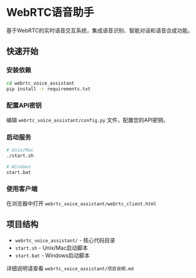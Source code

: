 # WebRTC语音助手

基于WebRTC的实时语音交互系统，集成语音识别、智能对话和语音合成功能。

## 快速开始

### 安装依赖
```bash
cd webrtc_voice_assistant
pip install -r requirements.txt
```

### 配置API密钥
编辑 `webrtc_voice_assistant/config.py` 文件，配置您的API密钥。

### 启动服务
```bash
# Unix/Mac
./start.sh

# Windows
start.bat
```

### 使用客户端
在浏览器中打开 `webrtc_voice_assistant/webrtc_client.html`

## 项目结构
- `webrtc_voice_assistant/` - 核心代码目录
- `start.sh` - Unix/Mac启动脚本
- `start.bat` - Windows启动脚本

详细说明请查看 `webrtc_voice_assistant/项目说明.md`

